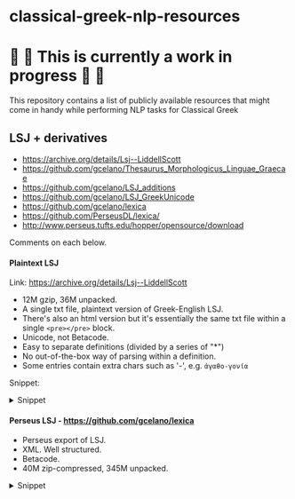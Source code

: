 # classical-greek-nlp-resources

# 🚧 🙏 This is currently a work in progress 🙏 🚧

This repository contains a list of publicly available resources that might come in handy while performing NLP tasks for
Classical Greek

## LSJ + derivatives

- https://archive.org/details/Lsj--LiddellScott
- https://github.com/gcelano/Thesaurus_Morphologicus_Linguae_Graecae
- https://github.com/gcelano/LSJ_additions
- https://github.com/gcelano/LSJ_GreekUnicode
- https://github.com/gcelano/lexica
- https://github.com/PerseusDL/lexica/
- http://www.perseus.tufts.edu/hopper/opensource/download

Comments on each below.

#### Plaintext LSJ

Link: https://archive.org/details/Lsj--LiddellScott

- 12M gzip, 36M unpacked.
- A single txt file, plaintext version of Greek-English LSJ.
- There's also an html version but it's essentially the same txt file within a single `<pre></pre>` block.
- Unicode, not Betacode.
- Easy to separate definitions (divided by a series of "*")
- No out-of-the-box way of parsing within a definition.
- Some entries contain extra chars such as '-', e.g. `ἀγαθο-γονία`

Snippet:

<details>
<summary>Snippet</summary>

```text
************************************************************

ἀβᾰθής, ές, (βάθος) not deep, φάλαγξ Arr.Tact.5.6; in
single rank, ἡ ἐφ’ ἑνὸς ἀ. τάξις ib.17.5, ἕλκεα
Aret.SA1.9, Gal.11.127.

2.  Geom., without depth, ἐπιφάνεια S.E.P.3.43, cf.
Simp.in Ph.572.25.

************************************************************

ἄβαθρος, ον, without foundation, Cyr.
```

</details>

#### Perseus LSJ - https://github.com/gcelano/lexica

- Perseus export of LSJ.
- XML. Well structured.
- Betacode.
- 40M zip-compressed, 345M unpacked.

<details>
<summary>Snippet</summary>

```xml

<entryFree id="n92041"
           key="r(abdouxe/w"
           type="main"
           opt="n"
           TEIform="entryFree">
    <orth extent="full" lang="greek" opt="n" TEIform="orth">r(abdoux-e/w</orth>,
    <sense id="n92041.0" n="A" level="1" opt="n" TEIform="sense">
        <tr opt="n" TEIform="tr">to be a</tr>
        <foreign lang="greek" TEIform="foreign">r(abdou=xos</foreign>, <tr opt="n" TEIform="tr">carry a rod</tr> or <tr
            opt="n" TEIform="tr">wand</tr>, esp. as a badge
        <pb n="1563" TEIform="pb"/>
        of office,
        <bibl default="NO" TEIform="bibl">
            <author TEIform="author">Hippias Erythr.</author>
        </bibl>
        ap.
        <bibl n="urn:cts:greekLit:tlg0008.tlg001.perseus-grc1:6:259d"
              default="NO"
              TEIform="bibl">
            <author TEIform="author">Ath.</author>
            <biblScope TEIform="biblScope">6.259d</biblScope>
        </bibl>
        ; of the Roman lictors, <tr opt="n" TEIform="tr">bear the fasces</tr>,
        <bibl n="urn:cts:greekLit:tlg0385.tlg001:48:43"
              default="NO"
              TEIform="bibl">
            <author TEIform="author">D.C.</author>
            <biblScope TEIform="biblScope">48.43</biblScope>
        </bibl>
        :—
        <gramGrp opt="n" TEIform="gramGrp">
            <gram type="voice" opt="n" TEIform="gram">Pass.</gram>
        </gramGrp>
        , <tr opt="n" TEIform="tr">have the fasces borne before one</tr>,
        <bibl n="urn:cts:greekLit:tlg0007.tlg005:10" default="NO" TEIform="bibl">
            <author TEIform="author">Plu.</author>
            <title TEIform="title">Num.</title>
            <biblScope TEIform="biblScope">10</biblScope>
        </bibl>
        .
    </sense>
</entryFree>
```

</details>